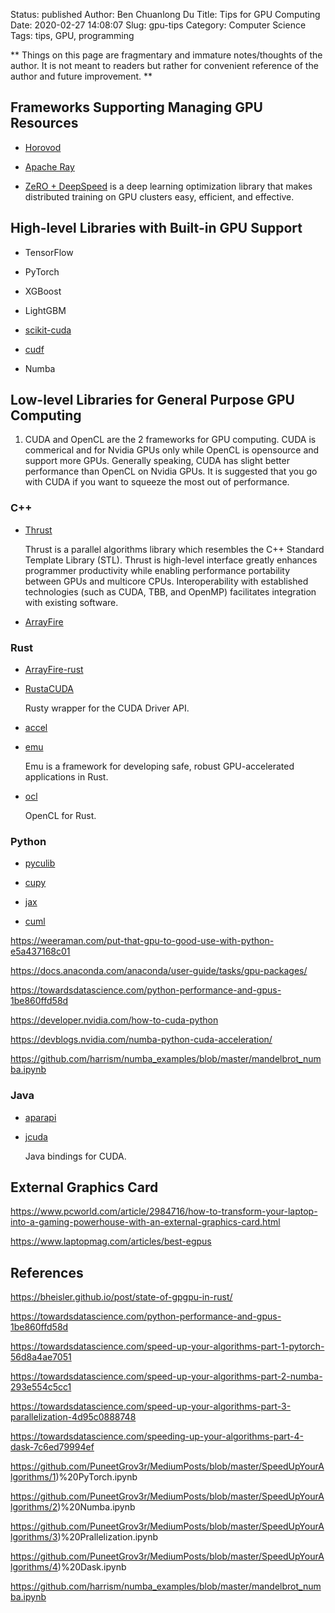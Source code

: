 Status: published
Author: Ben Chuanlong Du
Title: Tips for GPU Computing
Date: 2020-02-27 14:08:07
Slug: gpu-tips
Category: Computer Science
Tags: tips, GPU, programming

**
Things on this page are fragmentary and immature notes/thoughts of the author. 
It is not meant to readers but rather for convenient reference of the author and future improvement.
**
 
## Frameworks Supporting Managing GPU Resources

- [Horovod](https://github.com/horovod/horovod)

- [Apache Ray](https://github.com/ray-project/ray)

- [ZeRO + DeepSpeed](https://github.com/microsoft/DeepSpeed)
    is a deep learning optimization library 
    that makes distributed training on GPU clusters easy, efficient, and effective.

## High-level Libraries with Built-in GPU Support 

- TensorFlow

- PyTorch 

- XGBoost

- LightGBM

- [scikit-cuda](https://github.com/lebedov/scikit-cuda)

- [cudf](https://github.com/rapidsai/cudf)

- Numba


## Low-level Libraries for General Purpose GPU Computing

1. CUDA and OpenCL are the 2 frameworks for GPU computing.
    CUDA is commerical and for Nvidia GPUs only 
    while OpenCL is opensource and support more GPUs.
    Generally speaking, 
    CUDA has slight better performance than OpenCL on Nvidia GPUs.
    It is suggested that you go with CUDA if you want to squeeze the most out of performance.

### C++ 

- [Thrust](https://developer.nvidia.com/thrust)

    Thrust is a parallel algorithms library which resembles the C++ Standard Template Library (STL). 
    Thrust is high-level interface greatly enhances programmer productivity 
    while enabling performance portability between GPUs and multicore CPUs. 
    Interoperability with established technologies (such as CUDA, TBB, and OpenMP) facilitates integration with existing software. 

- [ArrayFire](https://github.com/arrayfire/arrayfire)


### Rust

- [ArrayFire-rust](https://github.com/arrayfire/arrayfire-rust)

- [RustaCUDA](https://github.com/bheisler/RustaCUDA)

    Rusty wrapper for the CUDA Driver API.

- [accel](https://github.com/rust-accel/accel)

- [emu](https://github.com/calebwin/emu)

    Emu is a framework for developing safe, robust GPU-accelerated applications in Rust. 

- [ocl](https://github.com/cogciprocate/ocl)

    OpenCL for Rust.

### Python
- [pyculib](https://github.com/numba/pyculib)

- [cupy](https://github.com/cupy/cupy)

- [jax](https://github.com/google/jax)

- [cuml](https://github.com/rapidsai/cuml)

https://weeraman.com/put-that-gpu-to-good-use-with-python-e5a437168c01

https://docs.anaconda.com/anaconda/user-guide/tasks/gpu-packages/

https://towardsdatascience.com/python-performance-and-gpus-1be860ffd58d

https://developer.nvidia.com/how-to-cuda-python

https://devblogs.nvidia.com/numba-python-cuda-acceleration/

https://github.com/harrism/numba_examples/blob/master/mandelbrot_numba.ipynb

### Java

- [aparapi](https://github.com/Syncleus/aparapi)

- [jcuda](https://github.com/jcuda/jcuda)

    Java bindings for CUDA.

## External Graphics Card

https://www.pcworld.com/article/2984716/how-to-transform-your-laptop-into-a-gaming-powerhouse-with-an-external-graphics-card.html

https://www.laptopmag.com/articles/best-egpus


## References

https://bheisler.github.io/post/state-of-gpgpu-in-rust/

https://towardsdatascience.com/python-performance-and-gpus-1be860ffd58d

https://towardsdatascience.com/speed-up-your-algorithms-part-1-pytorch-56d8a4ae7051

https://towardsdatascience.com/speed-up-your-algorithms-part-2-numba-293e554c5cc1

https://towardsdatascience.com/speed-up-your-algorithms-part-3-parallelization-4d95c0888748

https://towardsdatascience.com/speeding-up-your-algorithms-part-4-dask-7c6ed79994ef

https://github.com/PuneetGrov3r/MediumPosts/blob/master/SpeedUpYourAlgorithms/1)%20PyTorch.ipynb

https://github.com/PuneetGrov3r/MediumPosts/blob/master/SpeedUpYourAlgorithms/2)%20Numba.ipynb

https://github.com/PuneetGrov3r/MediumPosts/blob/master/SpeedUpYourAlgorithms/3)%20Prallelization.ipynb

https://github.com/PuneetGrov3r/MediumPosts/blob/master/SpeedUpYourAlgorithms/4)%20Dask.ipynb

https://github.com/harrism/numba_examples/blob/master/mandelbrot_numba.ipynb
